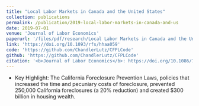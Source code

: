```yaml
---
title: "Local Labor Markets in Canada and the United States"
collection: publications
permalink: /publication/2019-local-labor-markets-in-canada-and-us
date: 2019-07-01
venue: 'Journal of Labor Economics'
paperurl: '/files/pdf/research/Local Labor Markets in Canada and the United States.pdf'
link: 'https://doi.org/10.1093/rfs/hhaa059'
code: 'https://github.com/ChandlerLutz/CFPLCode'
github: 'https://github.com/ChandlerLutz/CFPLCode'
citation: '<b>Journal of Labor Economics</b>: https://doi.org/10.1086/703579'
---
```

* Key Highlight: The California Foreclosure Prevention Laws, policies that increased the time and pecuniary costs of foreclosure, prevented 250,000 California foreclosures (a 20% reduction) and created $300 billion in housing wealth.
